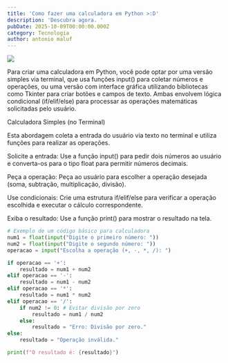 ```yaml
---
title: 'Como fazer uma calculadora em Python >:D'
description: 'Descubra agora. '
pubDate: 2025-10-09T00:00:00.000Z
category: Tecnologia
author: antonio maluf
---
```


![](/images/Graficos-em-python-1.png)

Para criar uma calculadora em Python, você pode optar por uma versão simples via terminal, que usa funções input() para coletar números e operações, ou uma versão com interface gráfica utilizando bibliotecas como Tkinter para criar botões e campos de texto. Ambas envolvem lógica condicional (if/elif/else) para processar as operações matemáticas solicitadas pelo usuário. 

Calculadora Simples (no Terminal)

Esta abordagem coleta a entrada do usuário via texto no terminal e utiliza funções para realizar as operações. 

Solicite a entrada: Use a função input() para pedir dois números ao usuário e converta-os para o tipo float para permitir números decimais. 

Peça a operação: Peça ao usuário para escolher a operação desejada (soma, subtração, multiplicação, divisão). 

Use condicionais: Crie uma estrutura if/elif/else para verificar a operação escolhida e executar o cálculo correspondente. 

Exiba o resultado: Use a função print() para mostrar o resultado na tela. 

```python
# Exemplo de um código básico para calculadora
num1 = float(input("Digite o primeiro número: "))
num2 = float(input("Digite o segundo número: "))
operacao = input("Escolha a operação (+, -, *, /): ")

if operacao == '+':
    resultado = num1 + num2
elif operacao == '-':
    resultado = num1 - num2
elif operacao == '*':
    resultado = num1 * num2
elif operacao == '/':
    if num2 != 0: # Evitar divisão por zero
        resultado = num1 / num2
    else:
        resultado = "Erro: Divisão por zero."
else:
    resultado = "Operação inválida."

print(f"O resultado é: {resultado}")
```
